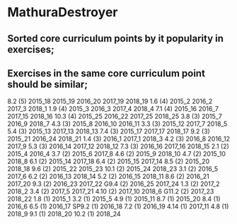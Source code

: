 # MathuraDestroyer
## Sorted core curriculum points by it popularity in exercises;

## Exercises in the same core curriculum point should be similar;

8.2 (5)
	 2015_18
	 2015_19
	 2016_20
	 2017_19
	 2018_19
1.6 (4)
	 2015_2
	 2016_2
	 2017_3
	 2018_1
1.9 (4)
	 2015_3
	 2016_3
	 2017_4
	 2018_4
7.1 (4)
	 2015_16
	 2016_7
	 2017_15
	 2018_16
10.3 (4)
	 2015_25
	 2016_22
	 2017_25
	 2018_25
3.8 (3)
	 2015_7
	 2016_9
	 2018_7
4.3 (3)
	 2015_8
	 2016_10
	 2016_11
3.3 (3)
	 2015_12
	 2017_7
	 2018_5
5.4 (3)
	 2015_13
	 2017_13
	 2018_13
7.4 (3)
	 2015_17
	 2017_17
	 2018_17
9.2 (3)
	 2015_21
	 2016_24
	 2018_21
1.4 (3)
	 2016_1
	 2017_1
	 2018_3
4.2 (3)
	 2016_8
	 2016_12
	 2017_9
5.3 (3)
	 2016_14
	 2017_12
	 2018_12
7.3 (3)
	 2016_16
	 2017_16
	 2018_15
2.1 (2)
	 2015_4
	 2016_4
3.7 (2)
	 2015_6
	 2017_8
4.6 (2)
	 2015_9
	 2018_10
4.7 (2)
	 2015_10
	 2018_8
6.1 (2)
	 2015_14
	 2017_18
6.4 (2)
	 2015_15
	 2017_14
8.5 (2)
	 2015_20
	 2018_18
9.6 (2)
	 2015_22
	 2015_23
10.1 (2)
	 2015_24
	 2018_23
3.1 (2)
	 2016_5
	 2017_6
6.2 (2)
	 2016_13
	 2018_14
5.2 (2)
	 2016_15
	 2018_11
8.6 (2)
	 2016_21
	 2017_20
9.3 (2)
	 2016_23
	 2017_22
G9.4 (2)
	 2016_25
	 2017_24
1.3 (2)
	 2017_2
	 2018_2
3.4 (2)
	 2017_5
	 2017_21
4.10 (2)
	 2017_10
	 2018_6
G11.2 (2)
	 2017_23
	 2018_22
1.8 (1)
	 2015_1
3.2 (1)
	 2015_5
4.9 (1)
	 2015_11
8.7 (1)
	 2015_20
8.4 (1)
	 2016_6
6.5 (1)
	 2016_17
SP9.2 (1)
	 2016_18
7.2 (1)
	 2016_19
4.14 (1)
	 2017_11
4.8 (1)
	 2018_9
9.1 (1)
	 2018_20
10.2 (1)
	 2018_24